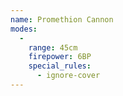 ```yaml
---
name: Promethion Cannon
modes:
  -
    range: 45cm
    firepower: 6BP
    special_rules:
      - ignore-cover
---
```

